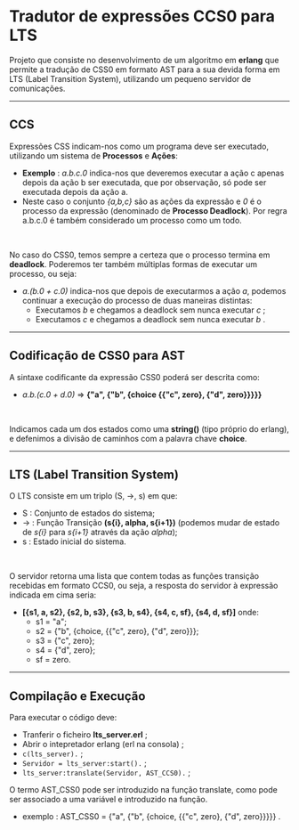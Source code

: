 # Tradutor de expressões CCS0 para LTS

Projeto que consiste no desenvolvimento de um algoritmo em **erlang** que permite a tradução de CSS0 em formato AST para a sua devida forma em LTS (Label Transition System), utilizando um pequeno servidor de comunicações.

<hr>

## CCS

Expressões CSS indicam-nos como um programa deve ser executado, utilizando um sistema de **Processos** e **Ações**:

- **Exemplo** : *a.b.c.0* indica-nos que deveremos executar a ação c apenas depois da ação b ser executada, que por observação, só pode ser executada depois da ação a.
- Neste caso o conjunto *{a,b,c}* são as ações da expressão e *0* é o processo da expressão (denominado de **Processo Deadlock**). Por regra a.b.c.0 é também considerado um processo como um todo.

<br>

No caso do CSS0, temos sempre a certeza que o processo termina em **deadlock**.
Poderemos ter também múltiplas formas de executar um processo, ou seja:

- *a.(b.0 + c.0)* indica-nos que depois de executarmos a ação *a*, podemos continuar a execução do processo de duas maneiras distintas:
    - Executamos *b* e chegamos a deadlock sem nunca executar *c* ;
    - Executamos *c* e chegamos a deadlock sem nunca executar *b* .

<hr>

## Codificação de CSS0 para AST

A sintaxe codificante da expressão CSS0 poderá ser descrita como:

- *a.b.(c.0 + d.0)* => **{"a", {"b", {choice {{"c", zero}, {"d", zero}}}}}**

<br>

Indicamos cada um dos estados como uma **string()** (tipo próprio do erlang), e defenimos a divisão de caminhos com a palavra chave **choice**.

<hr>

## LTS (Label Transition System)

O LTS consiste em um triplo (S, ->, s) em que:

- S : Conjunto de estados do sistema;
- -> : Função Transição **(s{i}, alpha, s{i+1})** (podemos mudar de estado de *s{i}* para *s{i+1}* através da ação *alpha*);
- s : Estado inicial do sistema.

<br>

O servidor retorna uma lista que contem todas as funções transição recebidas em formato CCS0, ou seja, a resposta do servidor à expressão indicada em cima seria:

- **[{s1, a, s2}, {s2, b, s3}, {s3, b, s4}, {s4, c, sf}, {s4, d, sf}]** onde:
    - s1 = "a";
    - s2 = {"b", {choice, {{"c", zero}, {"d", zero}}};
    - s3 = {"c", zero};
    - s4 = {"d", zero};
    - sf = zero.

<hr>

## Compilação e Execução

Para executar o código deve:

- Tranferir o ficheiro **lts_server.erl** ;
- Abrir o intepretador erlang (erl na consola) ;
- `c(lts_server).` ;
- `Servidor = lts_server:start().` ;
- `lts_server:translate(Servidor, AST_CCS0).` ;

O termo AST_CSS0 pode ser introduzido na função translate, como pode ser associado a uma variável e introduzido na função.

- exemplo : AST_CSS0 = {"a", {"b", {choice, {{"c", zero}, {"d", zero}}}}} . 
